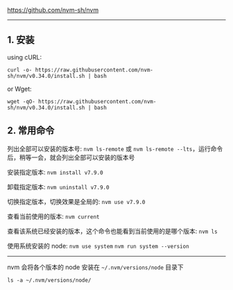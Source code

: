 https://github.com/nvm-sh/nvm

---

## 1. 安装

using cURL:

```
curl -o- https://raw.githubusercontent.com/nvm-sh/nvm/v0.34.0/install.sh | bash
```

or Wget:

```
wget -qO- https://raw.githubusercontent.com/nvm-sh/nvm/v0.34.0/install.sh | bash
```

## 2. 常用命令

列出全部可以安装的版本号: `nvm ls-remote` 或 `nvm ls-remote --lts`，运行命令后，稍等一会，就会列出全部可以安装的版本号
 
安装指定版本: `nvm install v7.9.0`

卸载指定版本: `nvm uninstall v7.9.0`

切换指定版本，切换效果是全局的: `nvm use v7.9.0`

查看当前使用的版本: `nvm current`

查看该系统已经安装的版本，这个命令也能看到当前使用的是哪个版本: `nvm ls`

使用系统安装的 node: `nvm use system` `nvm run system --version`

---

nvm 会将各个版本的 node 安装在 `~/.nvm/versions/node` 目录下

```
ls -a ~/.nvm/versions/node/
```
